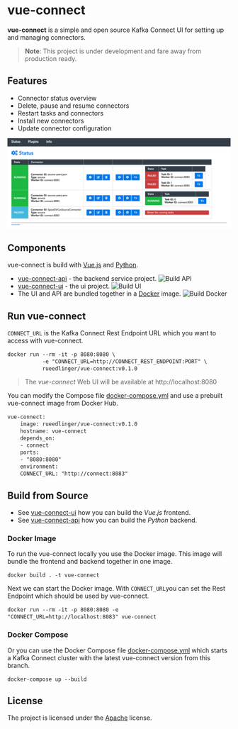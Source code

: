 # vue-connect

**vue-connect** is a simple and open source Kafka Connect UI for setting up and managing connectors. 

> **Note**: This project is under development and fare away from production ready.

## Features
- Connector status overview
- Delete, pause and resume connectors
- Restart tasks and connectors
- Install new connectors
- Update connector configuration

![vue-connect ui](docs/images/ui.png)

## Components
vue-connect is build with [Vue.js](https://vuejs.org/) and [Python](https://www.python.org/).

- [vue-connect-api](vue-connect-api) - the backend service project. ![Build API](https://github.com/rueedlinger/vue-connect/workflows/Build%20API/badge.svg)
- [vue-connect-ui](vue-connect-ui) - the ui project. ![Build UI](https://github.com/rueedlinger/vue-connect/workflows/Build%20UI/badge.svg)
- The UI and API are bundled together in a [Docker](Dockerfile) image. ![Build Docker](https://github.com/rueedlinger/vue-connect/workflows/Build%20Docker/badge.svg)

## Run vue-connect

`CONNECT_URL` is the Kafka Connect Rest Endpoint URL which you want to access
with vue-connect.

```
docker run --rm -it -p 8080:8080 \
           -e "CONNECT_URL=http://CONNECT_REST_ENDPOINT:PORT" \
           rueedlinger/vue-connect:v0.1.0
```

> The *vue-connect* Web UI will be available at http://localhost:8080
 
You can modify the Compose file [docker-compose.yml](docker-compose.yml) and use a prebuilt vue-connect image from Docker Hub.
```
vue-connect:
    image: rueedlinger/vue-connect:v0.1.0
    hostname: vue-connect
    depends_on:
    - connect
    ports:
    - "8080:8080"
    environment:
    CONNECT_URL: "http://connect:8083"
```


## Build from Source
- See [vue-connect-ui](vue-connect-ui/README.md) how you can build the *Vue.js* frontend.
- See [vue-connect-api](vue-connect-api/README.md) how you can build the *Python* backend.


### Docker Image

To run the vue-connect locally you use the Docker image. This image will
bundle the frontend and backend together in one image.

```
docker build . -t vue-connect
```

Next we can start the Docker image. With `CONNECT_URL`you can set the Rest Endpoint which should be used by vue-connect.
```
docker run --rm -it -p 8080:8080 -e "CONNECT_URL=http://localhost:8083" vue-connect 
```

### Docker Compose 
Or you can use the Docker Compose file [docker-compose.yml](docker-compose.yml) which starts a Kafka Connect cluster with the latest vue-connect version from this branch.

```
docker-compose up --build
```

## License
The project is licensed under the [Apache](LICENSE) license.